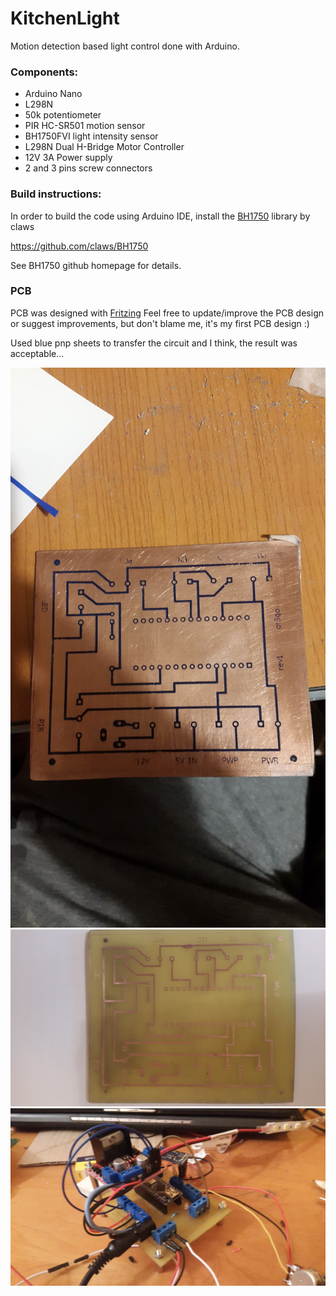 # KitchenLight
Motion detection based light control done with Arduino.

### Components:
- Arduino Nano
- L298N
- 50k potentiometer
- PIR HC-SR501 motion sensor
- BH1750FVI light intensity sensor
- L298N Dual H-Bridge Motor Controller
- 12V 3A Power supply
- 2 and 3 pins screw connectors

### Build instructions:
 In order to build the code using Arduino IDE, install the [BH1750](https://github.com/claws/BH1750) library by claws
 
 https://github.com/claws/BH1750
 
 See BH1750 github homepage for details.
 
 ### PCB
 
 PCB was designed with [Fritzing](http://fritzing.org/)
 Feel free to update/improve the PCB design or suggest improvements, but don't blame me, it's my first PCB design :)
 
 Used blue pnp sheets to transfer the circuit and I think, the result was acceptable...
 
 ![Circuit after heat-transfer](/img/after_pnp_transfer.jpg?raw=true "Circuit after heat-transfer")
 ![PCB after etching](/img/pcb_after_etching.jpg?raw=true "PCB after etching")
 ![Work in progress](/img/work_in_progress.jpg?raw=true "Work in progress")




